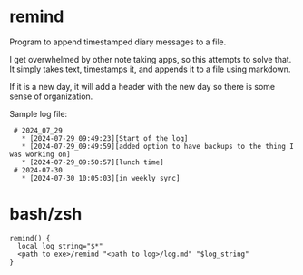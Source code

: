 # remind
Program to append timestamped diary messages to a file.

I get overwhelmed by other note taking apps, so this attempts to solve that. It simply takes text, timestamps it, and appends it to a file using markdown.

If it is a new day, it will add a header with the new day so there is some sense of organization.

Sample log file:
```
 # 2024_07_29
   * [2024-07-29_09:49:23][Start of the log]
   * [2024-07-29_09:49:59][added option to have backups to the thing I was working on]
   * [2024-07-29_09:50:57][lunch time]
 # 2024-07-30
   * [2024-07-30_10:05:03][in weekly sync]
```

# bash/zsh

```
remind() {
  local log_string="$*"
  <path to exe>/remind "<path to log>/log.md" "$log_string"
}
```
